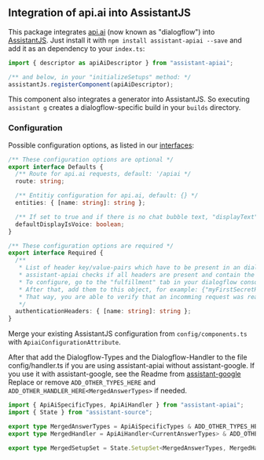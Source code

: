 ## Integration of api.ai into AssistantJS

This package integrates [api.ai][1] (now known as "dialogflow") into [AssistantJS][2]. Just install it with `npm install assistant-apiai --save` and add it as an dependency to your `index.ts`:

```typescript
import { descriptor as apiAiDescriptor } from "assistant-apiai";

/** and below, in your "initializeSetups" method: */
assistantJs.registerComponent(apiAiDescriptor);
```

This component also integrates a generator into AssistantJS. So executing `assistant g` creates a dialogflow-specific build in your `builds` directory.

### Configuration

Possible configuration options, as listed in our [interfaces](src/components/apiai/private-interfaces.ts):

```typescript
/** These configuration options are optional */
export interface Defaults {
  /** Route for api.ai requests, default: '/apiai */
  route: string;

  /** Entitiy configuration for api.ai, default: {} */
  entities: { [name: string]: string };

  /** If set to true and if there is no chat bubble text, "displayText" will be set to the voiceResponse, default: true */
  defaultDisplayIsVoice: boolean;
}

/** These configuration options are required */
export interface Required {
  /**
   * List of header key/value-pairs which have to be present in an dialogflow request.
   * assistant-apiai checks if all headers are present and contain the respective value.
   * To configure, go to the "fulfillment" tab in your dialogflow console and add some secret header keys and (complex) values.
   * After that, add them to this object, for example: {"myFirstSecretHeader": "myVerySecretValue", "mySecondSecretHeader": "mySecondVerySecretValue"}.
   * That way, you are able to verify that an incomming request was really sent by your dialogflow agent.
   */
  authenticationHeaders: { [name: string]: string };
}
```

Merge your existing AssistantJS configuration from `config/components.ts` with `ApiaiConfigurationAttribute`.

After that add the Dialogflow-Types and the Dialogflow-Handler to the file config/handler.ts if you are using assistant-apiai without assistant-google.
If you use it with assistant-google, see the Readme from [assistant-google][3]
Replace or remove `ADD_OTHER_TYPES_HERE` and `ADD_OTHER_HANDLER_HERE<MergedAnswerTypes>` if needed.
```typescript
import { ApiAiSpecificTypes, ApiAiHandler } from "assistant-apiai";
import { State } from "assistant-source";

export type MergedAnswerTypes = ApiAiSpecificTypes & ADD_OTHER_TYPES_HERE;
export type MergedHandler = ApiAiHandler<CurrentAnswerTypes> & ADD_OTHER_HANDLER_HERE<MergedAnswerTypes>;

export type MergedSetupSet = State.SetupSet<MergedAnswerTypes, MergedHandler>
```

[1]: https://dialogflow.com/
[2]: http://assistantjs.org
[3]: https://github.com/webcomputing/assistant-google
